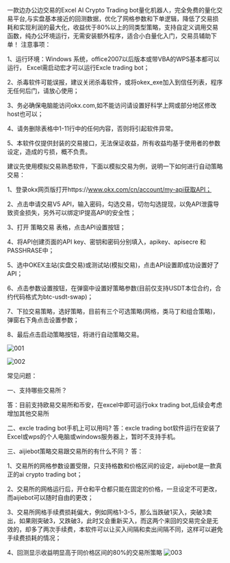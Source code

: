 一款边办公边交易的Excel AI Crypto Trading bot量化机器人，完全免费的量化交易平台,与实盘基本接近的回测数据，优化了网格参数和下单逻辑，降低了交易损耗和实现利润的最大化，收益优于80%以上的同类型策略，支持自定义调用交易函数，纯办公环境运行，无需安装额外程序，适合小白量化入门，交易员辅助下单！
注意事项：

1、运行环境：Windows 系统，office2007以后版本或带VBA的WPS基本都可以运行， Excel需启动宏才可以运行Excle trading bot；

2、杀毒软件可能误报，建议关闭杀毒软件，或将okex_exe加入到信任列表，程序无任何后门，请放心使用；

3、务必确保电脑能访问okx.com,如不能访问请设置好科学上网或部分地区修改host也可以；

4、请务删除表格中1-11行中的任何内容，否则将引起软件异常。

5、本软件仅提供封装的交易接口，无法保证收益，所有收益均基于使用者的参数设定，造成的亏损，概不负责。

 

建议先使用模拟交易熟悉软件，下面以模拟交易为例，说明一下如何进行自动策略交易：

1、登录okx网页版打开https://www.okx.com/cn/account/my-api获取API；

2、点击申请交易V5 API，输入密码，勾选交易，切勿勾选提现，以免API泄露导致资金损失，另外可以绑定IP提高API的安全性；

3、打开 策略交易 表格，点击API设置按钮；

4、将API创建页面的API key、密钥和密码分别填入，apikey、apisecre 和PASSHRASE中；

5、选中OKEX主站(实盘交易)或测试站(模拟交易)，点击API设置即成功设置好了API；

6、点击参数设置按钮，在弹窗中设置好策略参数(目前仅支持USDT本位合约，合约代码格式为btc-usdt-swap)；

7、下拉交易策略，选好策略，目前有三个可选策略(网格，类马丁和组合策略)，弹窗右下角点击设置参数；

8、最后点击启动策略按钮，将进行自动策略交易。

![001](https://github.com/aijiebots/office-crypto-bot/assets/166122673/6a0b3241-7c8c-4509-8120-6dfb3cf853e1)

![002](https://github.com/aijiebots/office-crypto-bot/assets/166122673/a780bec5-097f-483a-bd5f-fd2fbba5d63d)

常见问题：

一、支持哪些交易所？


答：目前支持欧易交易所和币安，在excel中即可运行okx trading bot,后续会考虑增加其他交易所

二、excle trading bot手机上可以用吗?
答：excle trading bot软件运行在安装了Excel或wps的个人电脑或windows服务器上，暂时不支持手机。

三、aijiebot策略交易跟交易所的有什么不同？
答：

1、交易所的网格参数设置受限，只支持格数和价格区间的设定，aijiebot是一款真正的ai crypto trading bot； 

2、交易所的网格运行后，开仓和平仓都只能在固定的价格，一旦设定不可更改，而aijiebot可以随时自由的更改；

3、交易所网格手续费损耗偏大，例如网格1-3-5，那么当跌破1买入，突破3卖出，如果刚突破3，又跌破3，此时又会重新买入，而这两个来回的交易完全是无效的，却多了两次手续费，本软件可以让买入间隔和卖出间隔不同，这样可以避免手续费损耗的情况；

4、回测显示收益明显高于同价格区间的80%的交易所策略
![003](https://github.com/aijiebots/office-crypto-bot/assets/166122673/6f292053-c3d7-4e46-b207-3dee4ddadd19)


